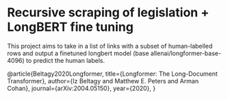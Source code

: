 
# Recursive scraping of legislation + LongBERT fine tuning

This project aims to take in a list of links with a subset of human-labelled rows and output a finetuned longbert model (base allenai/longformer-base-4096) to predict the human labels.



@article{Beltagy2020Longformer,
  title={Longformer: The Long-Document Transformer},
  author={Iz Beltagy and Matthew E. Peters and Arman Cohan},
  journal={arXiv:2004.05150},
  year={2020},
}




